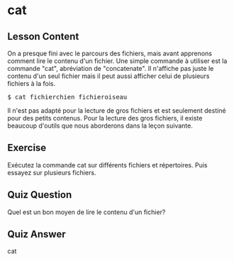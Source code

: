 # cat

## Lesson Content

On a presque fini avec le parcours des fichiers, mais avant apprenons comment lire le contenu d'un fichier. Une simple commande à utiliser est la commande "cat", abréviation de "concatenate". Il n'affiche pas juste le contenu d'un seul fichier mais il peut aussi afficher celui de plusieurs fichiers à la fois. 

<pre>$ cat fichierchien fichieroiseau</pre>

Il n'est pas adapté pour la lecture de gros fichiers et est seulement destiné pour des petits contenus. Pour la lecture des gros fichiers, il existe beaucoup d'outils que nous aborderons dans la leçon suivante.

## Exercise

Exécutez la commande cat sur différents fichiers et répertoires. Puis essayez sur plusieurs fichiers.

## Quiz Question
Quel est un bon moyen de lire le contenu d'un fichier?

## Quiz Answer

cat
